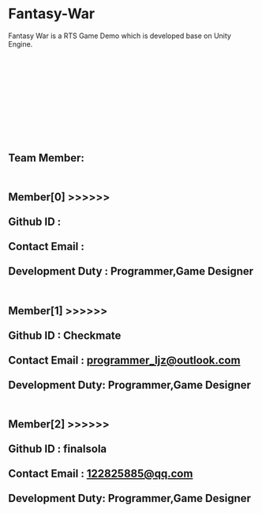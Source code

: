 # Fantasy-War
Fantasy War is a RTS Game Demo which is developed base on Unity Engine.

<br></br>
<br></br>
<br></br>
----------------------------------------------------------------------------------------------------------------------------
Team Member:
----------------------------------------------------------------------------------------------------------------------------
<br>  Member[0] >>>>>>         </br>
<br>  Github  ID        : </br>
<br>  Contact Email     : </br>
<br>  Development Duty  : Programmer,Game Designer</br>
----------------------------------------------------------------------------------------------------------------------------
<br>  Member[1] >>>>>>         </br>
<br>  Github  ID      : Checkmate</br>
<br>  Contact Email   : programmer_ljz@outlook.com</br>
<br>  Development Duty: Programmer,Game Designer</br>
----------------------------------------------------------------------------------------------------------------------------
<br>  Member[2] >>>>>>         </br>
<br>  Github  ID      : finalsola</br>
<br>  Contact Email   : 122825885@qq.com</br>
<br>  Development Duty: Programmer,Game Designer</br>
----------------------------------------------------------------------------------------------------------------------------
<br></br>
<br></br>
<br></br>
----------------------------------------------------------------------------------------------------------------------------

